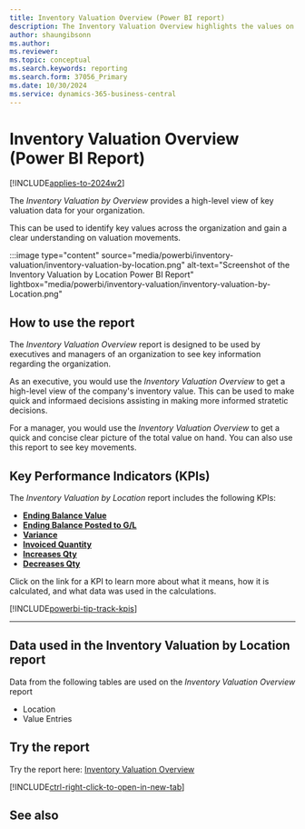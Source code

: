 ```yaml
---
title: Inventory Valuation Overview (Power BI report)
description: The Inventory Valuation Overview highlights the values on an Location by Location basis for an organization.
author: shaungibsonn
ms.author: 
ms.reviewer: 
ms.topic: conceptual
ms.search.keywords: reporting
ms.search.form: 37056_Primary
ms.date: 10/30/2024
ms.service: dynamics-365-business-central
---
```


# Inventory Valuation Overview (Power BI Report)
[!INCLUDE[applies-to-2024w2](includes/applies-to-2024w2.md)]


The *Inventory Valuation by Overview* provides a high-level view of key valuation data for your organization.

This can be used to identify key values across the organization and gain a clear understanding on valuation movements.

:::image type="content" source="media/powerbi/inventory-valuation/inventory-valuation-by-location.png" alt-text="Screenshot of the Inventory Valuation by Location Power BI Report" lightbox="media/powerbi/inventory-valuation/inventory-valuation-by-Location.png"

## How to use the report

The *Inventory Valuation Overview* report is designed to be used by executives and managers of an organization to see key information regarding the organization.

As an executive, you would use the *Inventory Valuation Overview* to get a high-level view of the company's inventory value. This can be used to make quick and informaed decisions assisting in making more informed stratetic decisions.

For a manager, you would use the *Inventory Valuation Overview* to get a quick and concise clear picture of the total value on hand. You can also use this report to see key movements.

## Key Performance Indicators (KPIs)

The *Inventory Valuation by Location* report includes the following KPIs:

- [**Ending Balance Value**](###)
- [**Ending Balance Posted to G/L**](###)
- [**Variance**](###)
- [**Invoiced Quantity**](###)
- [**Increases Qty**](###)
- [**Decreases Qty**](###)

Click on the link for a KPI to learn more about what it means, how it is calculated, and what data was used in the calculations.

[!INCLUDE[powerbi-tip-track-kpis](includes/powerbi-tip-track-kpis.md)]

---
## Data used in the Inventory Valuation by Location report

Data from the following tables are used on the *Inventory Valuation Overview* report
- Location 
- Value Entries

## Try the report

Try the report here: [Inventory Valuation Overview](https://businesscentral.dynamics.com?page=37056)

[!INCLUDE[ctrl-right-click-to-open-in-new-tab](includes/ctrl-right-click-to-open-in-new-tab.md)]

## See also